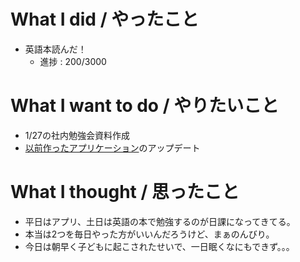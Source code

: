 # What I did / やったこと
- 英語本読んだ！
  - 進捗 : 200/3000

# What I want to do / やりたいこと
- 1/27の社内勉強会資料作成
- [以前作ったアプリケーション](https://github.com/yamap55/guild-story2-search)のアップデート

# What I thought / 思ったこと
- 平日はアプリ、土日は英語の本で勉強するのが日課になってきてる。
- 本当は2つを毎日やった方がいいんだろうけど、まぁのんびり。
- 今日は朝早く子どもに起こされたせいで、一日眠くなにもできず。。。
